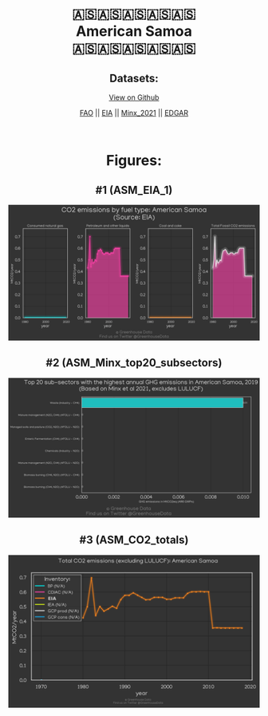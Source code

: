 
<center>
<h1 align="center">
🇦🇸🇦🇸🇦🇸🇦🇸🇦🇸
<br>
American Samoa
<br>
🇦🇸🇦🇸🇦🇸🇦🇸🇦🇸
</h1>
<h2>Datasets:</h2>
<p><a href="https://github.com/dquintani/GreenhouseData/tree/master/country_data/ASM_American Samoa/data">View on Github</a>
<br></p><p><a href="data/ASM_FAO.csv">FAO</a> || <a href="data/ASM_EIA.csv">EIA</a> || <a href="data/ASM_Minx_2021.csv">Minx_2021</a> || <a href="data/ASM_EDGAR.csv">EDGAR</a></p><p><br></p>
<h1>Figures:</h1><h2>#1 (ASM_EIA_1)</h2>
<p><img alt="" src="figures/ASM_EIA_1.png" /></p><h2>#2 (ASM_Minx_top20_subsectors)</h2>
<p><img alt="" src="figures/ASM_Minx_top20_subsectors.png" /></p><h2>#3 (ASM_CO2_totals)</h2>
<p><img alt="" src="figures/ASM_CO2_totals.png" /></p>